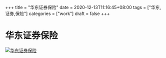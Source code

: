 +++
title = "华东证券保险"
date = 2020-12-13T11:16:45+08:00
tags = ["华东,证券,保险"]
categories = ["work"]
draft = false
+++
# 华东证券保险
[![华东证券保险](https://pic.downk.cc/item/5f6cc67e160a154a6791648b.png)](https://pic.downk.cc/item/5f6cc67e160a154a6791648b.png)